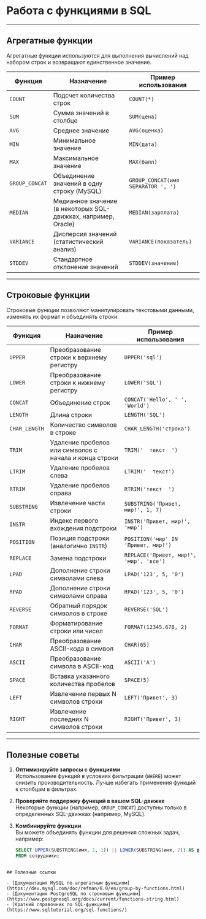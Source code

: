 # Работа с функциями в SQL

---

## Агрегатные функции  

Агрегатные функции используются для выполнения вычислений над набором строк и возвращают единственное значение.  

| **Функция** | **Назначение**                                             | **Пример использования**                   |
|-------------|------------------------------------------------------------|-------------------------------------------|
| `COUNT`     | Подсчет количества строк                                   | `COUNT(*)`                                |
| `SUM`       | Сумма значений в столбце                                   | `SUM(цена)`                               |
| `AVG`       | Среднее значение                                           | `AVG(оценка)`                             |
| `MIN`       | Минимальное значение                                       | `MIN(дата)`                               |
| `MAX`       | Максимальное значение                                       | `MAX(балл)`                               |
| `GROUP_CONCAT` | Объединение значений в одну строку (MySQL)                | `GROUP_CONCAT(имя SEPARATOR ', ')`        |
| `MEDIAN`    | Медианное значение (в некоторых SQL-движках, например, Oracle)| `MEDIAN(зарплата)`                        |
| `VARIANCE`  | Дисперсия значений (статистический анализ)                 | `VARIANCE(показатель)`                    |
| `STDDEV`    | Стандартное отклонение значений                            | `STDDEV(значение)`                        |

---

## Строковые функции  

Строковые функции позволяют манипулировать текстовыми данными, изменять их формат и объединять строки.  

| **Функция**  | **Назначение**                                              | **Пример использования**                    |
|--------------|-------------------------------------------------------------|--------------------------------------------|
| `UPPER`      | Преобразование строки к верхнему регистру                   | `UPPER('sql')`                            |
| `LOWER`      | Преобразование строки к нижнему регистру                   | `LOWER('SQL')`                            |
| `CONCAT`     | Объединение строк                                           | `CONCAT('Hello', ' ', 'World')`           |
| `LENGTH`     | Длина строки                                                | `LENGTH('SQL')`                           |
| `CHAR_LENGTH`| Количество символов в строке                                | `CHAR_LENGTH('строка')`                   |
| `TRIM`       | Удаление пробелов или символов с начала и конца строки      | `TRIM('  текст  ')`                       |
| `LTRIM`      | Удаление пробелов слева                                     | `LTRIM('  текст')`                        |
| `RTRIM`      | Удаление пробелов справа                                    | `RTRIM('текст  ')`                        |
| `SUBSTRING`  | Извлечение части строки                                      | `SUBSTRING('Привет, мир!', 1, 7)`         |
| `INSTR`      | Индекс первого вхождения подстроки                          | `INSTR('Привет, мир!', 'мир')`            |
| `POSITION`   | Позиция подстроки (аналогично `INSTR`)                      | `POSITION('мир' IN 'Привет, мир!')`       |
| `REPLACE`    | Замена подстроки                                            | `REPLACE('Привет, мир!', 'мир', 'все')`   |
| `LPAD`       | Дополнение строки символами слева                          | `LPAD('123', 5, '0')`                     |
| `RPAD`       | Дополнение строки символами справа                         | `RPAD('123', 5, '0')`                     |
| `REVERSE`    | Обратный порядок символов в строке                          | `REVERSE('SQL')`                          |
| `FORMAT`     | Форматирование строки или чисел                            | `FORMAT(12345.678, 2)`                    |
| `CHAR`       | Преобразование ASCII-кода в символ                         | `CHAR(65)`                                |
| `ASCII`      | Преобразование символа в ASCII-код                         | `ASCII('A')`                              |
| `SPACE`      | Вставка указанного количества пробелов                     | `SPACE(5)`                                |
| `LEFT`       | Извлечение первых N символов строки                         | `LEFT('Привет', 3)`                       |
| `RIGHT`      | Извлечение последних N символов строки                      | `RIGHT('Привет', 3)`                      |

---

## Полезные советы  

1. **Оптимизируйте запросы с функциями**  
   Использование функций в условиях фильтрации (`WHERE`) может снизить производительность. Лучше избегать применения функций к столбцам в фильтрах.  

2. **Проверяйте поддержку функций в вашем SQL-движке**  
   Некоторые функции (например, `GROUP_CONCAT`) доступны только в определенных SQL-движках (например, MySQL).  

3. **Комбинируйте функции**  
   Вы можете объединять функции для решения сложных задач, например:  
   ```sql
   SELECT UPPER(SUBSTRING(имя, 1, 1)) || LOWER(SUBSTRING(имя, 2)) AS форматированное_имя
   FROM сотрудники;
```

## Полезные ссылки  

- [Документация MySQL по агрегатным функциям](https://dev.mysql.com/doc/refman/8.0/en/group-by-functions.html)  
- [Документация PostgreSQL по строковым функциям](https://www.postgresql.org/docs/current/functions-string.html)  
- [Краткий справочник по SQL-функциям](https://www.sqltutorial.org/sql-functions/)  
